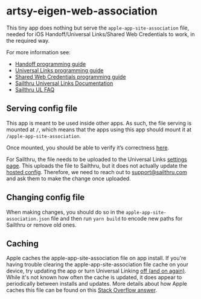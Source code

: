 # artsy-eigen-web-association

This tiny app does nothing but serve the `apple-app-site-association` file,
needed for iOS Handoff/Universal Links/Shared Web Credentials to work, in the
required way.

For more information see:

* [Handoff programming guide](https://developer.apple.com/library/ios/documentation/UserExperience/Conceptual/Handoff/AdoptingHandoff/AdoptingHandoff.html#//apple_ref/doc/uid/TP40014338-CH2-SW10)
* [Universal Links programming guide](https://developer.apple.com/library/prerelease/ios/documentation/General/Conceptual/AppSearch/UniversalLinks.html)
* [Shared Web Credentials programming guide](https://developer.apple.com/library/ios/documentation/Security/Reference/SharedWebCredentialsRef/)
* [Sailthru Universal Links Documentation](https://getstarted.sailthru.com/mobile/apple-ios-app-universal-links/)
* [Sailthru UL FAQ](https://sailthru.zendesk.com/hc/en-us/articles/217102466-Universal-Links-Troubleshooting-and-FAQ)

## Serving config file

This app is meant to be used inside other apps. As such, the file serving is
mounted at `/`, which means that the apps using this app should mount it at
`/apple-app-site-association`.

Once mounted, you should be able to verify it’s correctness [here](https://branch.io/resources/aasa-validator/).

For Sailthru, the file needs to be uploaded to the Universal Links [settings
page](https://my.sailthru.com/settings/universal_links). This uploads the file to Sailthru, but it does not actually update the [hosted config](https://link.artsy.net/apple-app-site-association). Therefore, we need to reach out to support@sailthru.com and ask them to make the change once uploaded.

## Changing config file

When making changes, you should do so in the `apple-app-site-association.json`
file and then run `yarn build` to encode new paths for Sailthru or remove old
ones.

## Caching

Apple caches the apple-app-site-association file on app install. If you're having trouble clearing the apple-app-site-association file cache on your device, try updating the app or turn Universal Linking [off (and on again)](https://stackoverflow.com/questions/32729489/how-can-i-reset-ios-9-universal-linking-settings). While it's not known how often the cache is updated, it does appear to periodically between installs and updates. More details about how Apple caches this file can be found on this [Stack Overflow answer](https://stackoverflow.com/a/41305871).